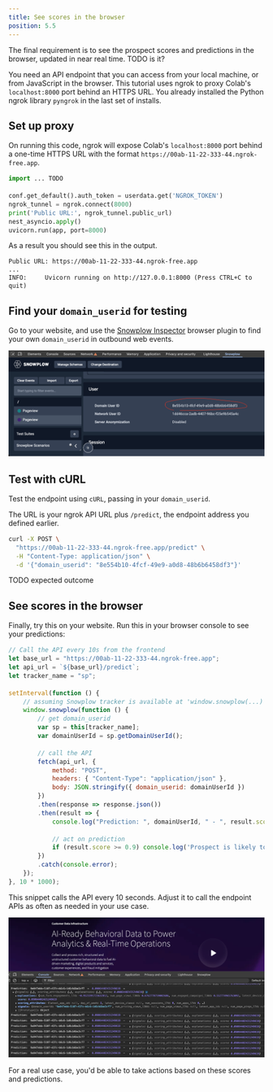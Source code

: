 ```yaml
---
title: See scores in the browser
position: 5.5
---
```


The final requirement is to see the prospect scores and predictions in the browser, updated in near real time. TODO is it?

You need an API endpoint that you can access from your local machine, or from JavaScript in the browser. This tutorial uses ngrok to proxy Colab's `localhost:8000` port behind an HTTPS URL. You already installed the Python ngrok library `pyngrok` in the last set of installs.

## Set up proxy

On running this code, ngrok will expose Colab's `localhost:8000` port behind a one-time HTTPS URL with the format `https://00ab-11-22-333-44.ngrok-free.app`.

```python
import ... TODO

conf.get_default().auth_token = userdata.get('NGROK_TOKEN')
ngrok_tunnel = ngrok.connect(8000)
print('Public URL:', ngrok_tunnel.public_url)
nest_asyncio.apply()
uvicorn.run(app, port=8000)
```

As a result you should see this in the output.

```
Public URL: https://00ab-11-22-333-44.ngrok-free.app
...
INFO:     Uvicorn running on http://127.0.0.1:8000 (Press CTRL+C to quit)
```

## Find your `domain_userid` for testing

Go to your website, and use the [Snowplow Inspector](/docs/data-product-studio/data-quality/snowplow-inspector/) browser plugin to find your own `domain_userid` in outbound web events.

![](./screenshots/get_domain_userid.png)

## Test with cURL

Test the endpoint using `cURL`, passing in your `domain_userid`.

The URL is your ngrok API URL plus `/predict`, the endpoint address you defined earlier.

```bash
curl -X POST \
  "https://00ab-11-22-333-44.ngrok-free.app/predict" \
  -H "Content-Type: application/json" \
  -d '{"domain_userid": "8e554b10-4fcf-49e9-a0d8-48b6b6458df3"}'
```

TODO expected outcome

## See scores in the browser

Finally, try this on your website. Run this in your browser console to see your predictions:

```js
// Call the API every 10s from the frontend
let base_url = "https://00ab-11-22-333-44.ngrok-free.app";
let api_url = `${base_url}/predict`;
let tracker_name = "sp";

setInterval(function () {
    // assuming Snowplow tracker is available at 'window.snowplow(...)'
    window.snowplow(function () {
        // get domain_userid
        var sp = this[tracker_name];
        var domainUserId = sp.getDomainUserId();

        // call the API
        fetch(api_url, {
            method: "POST",
            headers: { "Content-Type": "application/json" },
            body: JSON.stringify({ domain_userid: domainUserId })
        })
        .then(response => response.json())
        .then(result => {
            console.log("Prediction: ", domainUserId, " - ", result.score);

            // act on prediction
            if (result.score >= 0.9) console.log('Prospect is likely to convert!');
        })
        .catch(console.error);
    });
}, 10 * 1000);
```

This snippet calls the API every 10 seconds.
Adjust it to call the endpoint APIs as often as needed in your use case.

![](./screenshots/console_output.png)

For a real use case, you'd be able to take actions based on these scores and predictions.
